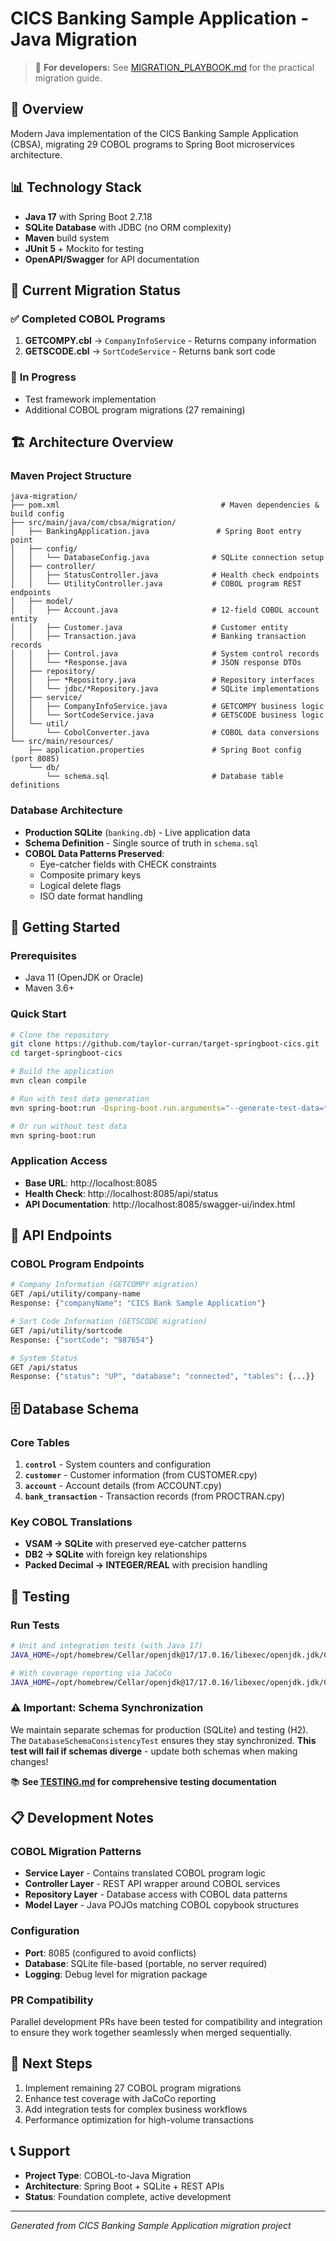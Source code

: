 # CICS Banking Sample Application - Java Migration

> 📖 **For developers:** See [MIGRATION_PLAYBOOK.md](MIGRATION_PLAYBOOK.md) for the practical migration guide.

## 🏦 Overview
Modern Java implementation of the CICS Banking Sample Application (CBSA), migrating 29 COBOL programs to Spring Boot microservices architecture.

## 📊 Technology Stack
- **Java 17** with Spring Boot 2.7.18
- **SQLite Database** with JDBC (no ORM complexity)
- **Maven** build system
- **JUnit 5** + Mockito for testing
- **OpenAPI/Swagger** for API documentation

## 🎯 Current Migration Status
### ✅ **Completed COBOL Programs**
1. **GETCOMPY.cbl** → `CompanyInfoService` - Returns company information
2. **GETSCODE.cbl** → `SortCodeService` - Returns bank sort code

### 🔄 **In Progress**
- Test framework implementation
- Additional COBOL program migrations (27 remaining)

## 🏗️ Architecture Overview

### **Maven Project Structure**
```
java-migration/
├── pom.xml                                    # Maven dependencies & build config
├── src/main/java/com/cbsa/migration/
│   ├── BankingApplication.java               # Spring Boot entry point  
│   ├── config/
│   │   └── DatabaseConfig.java              # SQLite connection setup
│   ├── controller/
│   │   ├── StatusController.java            # Health check endpoints
│   │   └── UtilityController.java           # COBOL program REST endpoints
│   ├── model/
│   │   ├── Account.java                     # 12-field COBOL account entity
│   │   ├── Customer.java                    # Customer entity
│   │   ├── Transaction.java                 # Banking transaction records
│   │   ├── Control.java                     # System control records
│   │   └── *Response.java                   # JSON response DTOs
│   ├── repository/
│   │   ├── *Repository.java                 # Repository interfaces
│   │   └── jdbc/*Repository.java            # SQLite implementations
│   ├── service/
│   │   ├── CompanyInfoService.java          # GETCOMPY business logic
│   │   └── SortCodeService.java             # GETSCODE business logic
│   └── util/
│       └── CobolConverter.java              # COBOL data conversions
└── src/main/resources/
    ├── application.properties               # Spring Boot config (port 8085)
    └── db/
        └── schema.sql                       # Database table definitions
```

### **Database Architecture**
- **Production SQLite** (`banking.db`) - Live application data
- **Schema Definition** - Single source of truth in `schema.sql`
- **COBOL Data Patterns Preserved**:
  - Eye-catcher fields with CHECK constraints
  - Composite primary keys
  - Logical delete flags
  - ISO date format handling

## 🚀 Getting Started

### **Prerequisites**
- Java 11 (OpenJDK or Oracle)
- Maven 3.6+

### **Quick Start**
```bash
# Clone the repository
git clone https://github.com/taylor-curran/target-springboot-cics.git
cd target-springboot-cics

# Build the application
mvn clean compile

# Run with test data generation
mvn spring-boot:run -Dspring-boot.run.arguments="--generate-test-data=true --customer-count=10 --accounts-per-customer=2 --transactions-per-account=5 --reset-database=true"

# Or run without test data
mvn spring-boot:run
```

### **Application Access**
- **Base URL**: http://localhost:8085
- **Health Check**: http://localhost:8085/api/status
- **API Documentation**: http://localhost:8085/swagger-ui/index.html

## 🔗 API Endpoints

### **COBOL Program Endpoints**
```bash
# Company Information (GETCOMPY migration)
GET /api/utility/company-name
Response: {"companyName": "CICS Bank Sample Application"}

# Sort Code Information (GETSCODE migration)  
GET /api/utility/sortcode
Response: {"sortCode": "987654"}

# System Status
GET /api/status
Response: {"status": "UP", "database": "connected", "tables": {...}}
```

## 🗄️ Database Schema

### **Core Tables**
1. **`control`** - System counters and configuration
2. **`customer`** - Customer information (from CUSTOMER.cpy)
3. **`account`** - Account details (from ACCOUNT.cpy) 
4. **`bank_transaction`** - Transaction records (from PROCTRAN.cpy)

### **Key COBOL Translations**
- **VSAM → SQLite** with preserved eye-catcher patterns
- **DB2 → SQLite** with foreign key relationships
- **Packed Decimal → INTEGER/REAL** with precision handling

## 🧪 Testing

### **Run Tests**
```bash
# Unit and integration tests (with Java 17)
JAVA_HOME=/opt/homebrew/Cellar/openjdk@17/17.0.16/libexec/openjdk.jdk/Contents/Home mvn test

# With coverage reporting via JaCoCo
JAVA_HOME=/opt/homebrew/Cellar/openjdk@17/17.0.16/libexec/openjdk.jdk/Contents/Home mvn clean test jacoco:report
```

### **⚠️ Important: Schema Synchronization**
We maintain separate schemas for production (SQLite) and testing (H2). The `DatabaseSchemaConsistencyTest` ensures they stay synchronized. **This test will fail if schemas diverge** - update both schemas when making changes!

📚 **See [TESTING.md](TESTING.md) for comprehensive testing documentation**

## 📋 Development Notes

### **COBOL Migration Patterns**
- **Service Layer** - Contains translated COBOL program logic
- **Controller Layer** - REST API wrapper around COBOL services
- **Repository Layer** - Database access with COBOL data patterns
- **Model Layer** - Java POJOs matching COBOL copybook structures

### **Configuration**
- **Port**: 8085 (configured to avoid conflicts)
- **Database**: SQLite file-based (portable, no server required)
- **Logging**: Debug level for migration package

### **PR Compatibility**
Parallel development PRs have been tested for compatibility and integration to ensure they work together seamlessly when merged sequentially.

## 🎯 Next Steps
1. Implement remaining 27 COBOL program migrations
2. Enhance test coverage with JaCoCo reporting
3. Add integration tests for complex business workflows
4. Performance optimization for high-volume transactions

## 📞 Support
- **Project Type**: COBOL-to-Java Migration
- **Architecture**: Spring Boot + SQLite + REST APIs
- **Status**: Foundation complete, active development

---
*Generated from CICS Banking Sample Application migration project*
